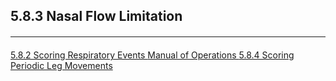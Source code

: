 ## 5.8.3 Nasal Flow Limitation








<hr class="soften" style="margin-top: 20px;margin-bottom: 20px;"/>

<div class="center">
<div class="btn-group">
  <a href=":pages_path:/mop/5-08-02-scoring-respiratory-events.md" class="btn btn-default">
    <span class="glyphicon glyphicon-chevron-left"></span>
    5.8.2 Scoring Respiratory Events
  </a>

  <a href=":pages_path:/mop/5-00-mop-toc.md" class="btn btn-default">
    <span class="glyphicon glyphicon-chevron-up"></span>
    Manual of Operations
  </a>

  <a href=":pages_path:/mop/5-08-04-scoring-periodic-leg-movements.md" class="btn btn-success">
    5.8.4 Scoring Periodic Leg Movements
    <span class="glyphicon glyphicon-chevron-right"></span>
  </a>
</div>
</div>
